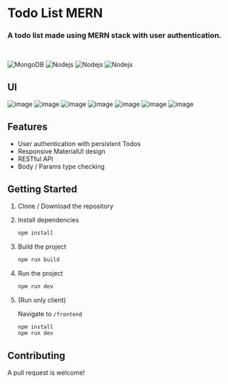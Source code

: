 Todo List MERN
=========================================

### A todo list made using MERN stack with user authentication.

<br>
<p>
<img alt="MongoDB" src="https://img.shields.io/badge/-MongoDB-13aa52?style=flat-square&logo=mongodb&logoColor=white" /> <img alt="Nodejs" src="https://img.shields.io/badge/-Express-43853d?style=flat-square&logo=Express&logoColor=white" /> <img alt="Nodejs" src="https://img.shields.io/badge/-React-61DAFB?style=flat-square&logo=React&logoColor=white" /> <img alt="Nodejs" src="https://img.shields.io/badge/-Node.js-43853d?style=flat-square&logo=Node.js&logoColor=white" />
</p>

UI
--------------
![image](https://github.com/aayushkuntal/to-do/assets/85279026/7c19bb97-d49b-4fc9-bc5d-d38a2dff9048)
![image](https://github.com/aayushkuntal/to-do/assets/85279026/02216031-cb58-44cf-85d0-8c2fb8937949)
![image](https://github.com/aayushkuntal/to-do/assets/85279026/ec16fa42-bcc7-411c-9b4e-5be43edaa8c5)
![image](https://github.com/aayushkuntal/to-do/assets/85279026/133fde34-0b8e-4c37-bf62-2a03406fefe1)
![image](https://github.com/aayushkuntal/to-do/assets/85279026/317449ab-54e7-4334-a950-9a068d72eaee)
![image](https://github.com/aayushkuntal/to-do/assets/85279026/997e33ed-ed11-4b51-85c8-346a5b6dad79)
![image](https://github.com/aayushkuntal/to-do/assets/85279026/2fe840a3-8476-4b3f-894d-5eb11ae66d13)



Features
--------------

- User authentication with persistent Todos
- Responsive MaterialUI design
- RESTful API
- Body / Params type checking


Getting Started
----------

1. Clone / Download the repository

1. Install dependencies

   ```bash
   npm install
   ```

1. Build the project

   ```bash
   npm run build
   ```

1. Run the project

   ```bash
   npm run dev
   ```

1. (Run only client)

   Navigate to `/frontend`
   ```bash
   npm install
   npm run dev
   ```

Contributing
-----------
A pull request is welcome!
